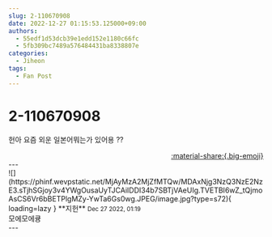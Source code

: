 ```yaml
---
slug: 2-110670908
date: 2022-12-27 01:15:53.125000+09:00
authors:
  - 55edf1d53dcb39e1edd152e1180c66fc
  - 5fb309bc7489a576484431ba8338807e
categories:
  - Jiheon
tags:
  - Fan Post
---
```


# 2-110670908

<div class="post-container" markdown="1">
<div class="content-container md-sidebar__scrollwrap" markdown="1">

헌아 요즘 외운 일본어뭐는가 있어용 ??

</div>
</div>

<div style="text-align: right;" markdown="1">
<a href="https://weverse.io/fromis9/fanpost/2-110670908" style="text-align: right;">:material-share:{.big-emoji}</a>
</div>
---

<div class="comments-container md-sidebar__scrollwrap" markdown="1">
<div class="comment" markdown="1">
<div class='id-container' markdown="1">
![](https://phinf.wevpstatic.net/MjAyMzA2MjZfMTQw/MDAxNjg3NzQ3NzE2NzE3.sTjhSGjoy3v4YWgOusaUyTJCAiIDDI34b7SBTjVAeUIg.TVETBI6wZ_tQjmoAsCS6Vr6bBETPlgMZy-YwTa6Gs0wg.JPEG/image.jpg?type=s72){ loading=lazy }
**<span class="artist">지헌</span>** <small>Dec 27 2022, 01:19</small><br>
</div>
<div class='comment-body' markdown="1">
모에모에큥
</div>
</div>
</div>
---
